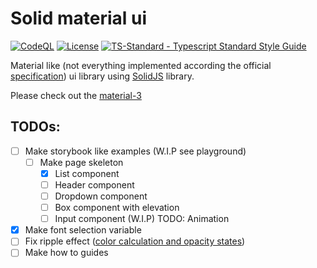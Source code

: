 # Solid material ui

[![CodeQL](https://github.com/azuwey/solid-material-ui/actions/workflows/codeql-analysis.yml/badge.svg?branch=main)](https://github.com/azuwey/solid-material-ui/actions/workflows/codeql-analysis.yml)
[![License](https://badgen.net/github/license/azuwey/solid-material-ui)](https://github.com/azuwey/solid-material-ui/blob/master/LICENSE)
[![TS-Standard - Typescript Standard Style Guide](https://badgen.net/badge/code%20style/ts-standard/blue?icon=typescript)](https://github.com/standard/ts-standard)

Material like (not everything implemented according the official [specification](https://material.io/)) ui library using [SolidJS](https://www.solidjs.com/) library.

Please check out the [material-3](https://github.com/azuwey/solid-material-ui/tree/material-3)

## TODOs:

- [ ] Make storybook like examples (W.I.P see playground)
  - [ ] Make page skeleton
    - [x] List component
    - [ ] Header component
    - [ ] Dropdown component
    - [ ] Box component with elevation
    - [ ] Input component (W.I.P) TODO: Animation
- [x] Make font selection variable
- [ ] Fix ripple effect ([color calculation and opacity states](https://material.io/design/interaction/states.html#anatomy))
- [ ] Make how to guides
